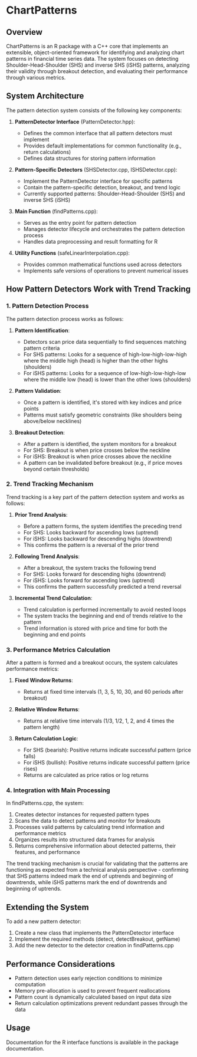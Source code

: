 # ChartPatterns

## Overview

ChartPatterns is an R package with a C++ core that implements an extensible, object-oriented framework for identifying and analyzing chart patterns in financial time series data. The system focuses on detecting Shoulder-Head-Shoulder (SHS) and inverse SHS (iSHS) patterns, analyzing their validity through breakout detection, and evaluating their performance through various metrics.

## System Architecture

The pattern detection system consists of the following key components:

1. **PatternDetector Interface** (PatternDetector.hpp):
   - Defines the common interface that all pattern detectors must implement
   - Provides default implementations for common functionality (e.g., return calculations)
   - Defines data structures for storing pattern information

2. **Pattern-Specific Detectors** (SHSDetector.cpp, ISHSDetector.cpp):
   - Implement the PatternDetector interface for specific patterns
   - Contain the pattern-specific detection, breakout, and trend logic
   - Currently supported patterns: Shoulder-Head-Shoulder (SHS) and inverse SHS (iSHS)

3. **Main Function** (findPatterns.cpp):
   - Serves as the entry point for pattern detection
   - Manages detector lifecycle and orchestrates the pattern detection process
   - Handles data preprocessing and result formatting for R

4. **Utility Functions** (safeLinearInterpolation.cpp):
   - Provides common mathematical functions used across detectors
   - Implements safe versions of operations to prevent numerical issues

## How Pattern Detectors Work with Trend Tracking

### 1. Pattern Detection Process

The pattern detection process works as follows:

1. **Pattern Identification**: 
   - Detectors scan price data sequentially to find sequences matching pattern criteria
   - For SHS patterns: Looks for a sequence of high-low-high-low-high where the middle high (head) is higher than the other highs (shoulders)
   - For iSHS patterns: Looks for a sequence of low-high-low-high-low where the middle low (head) is lower than the other lows (shoulders)

2. **Pattern Validation**:
   - Once a pattern is identified, it's stored with key indices and price points
   - Patterns must satisfy geometric constraints (like shoulders being above/below necklines)

3. **Breakout Detection**:
   - After a pattern is identified, the system monitors for a breakout
   - For SHS: Breakout is when price crosses below the neckline
   - For iSHS: Breakout is when price crosses above the neckline
   - A pattern can be invalidated before breakout (e.g., if price moves beyond certain thresholds)

### 2. Trend Tracking Mechanism

Trend tracking is a key part of the pattern detection system and works as follows:

1. **Prior Trend Analysis**:
   - Before a pattern forms, the system identifies the preceding trend
   - For SHS: Looks backward for ascending lows (uptrend)
   - For iSHS: Looks backward for descending highs (downtrend)
   - This confirms the pattern is a reversal of the prior trend

2. **Following Trend Analysis**:
   - After a breakout, the system tracks the following trend
   - For SHS: Looks forward for descending highs (downtrend)
   - For iSHS: Looks forward for ascending lows (uptrend)
   - This confirms the pattern successfully predicted a trend reversal

3. **Incremental Trend Calculation**:
   - Trend calculation is performed incrementally to avoid nested loops
   - The system tracks the beginning and end of trends relative to the pattern
   - Trend information is stored with price and time for both the beginning and end points

### 3. Performance Metrics Calculation

After a pattern is formed and a breakout occurs, the system calculates performance metrics:

1. **Fixed Window Returns**:
   - Returns at fixed time intervals (1, 3, 5, 10, 30, and 60 periods after breakout)
   
2. **Relative Window Returns**:
   - Returns at relative time intervals (1/3, 1/2, 1, 2, and 4 times the pattern length)
   
3. **Return Calculation Logic**:
   - For SHS (bearish): Positive returns indicate successful pattern (price falls)
   - For iSHS (bullish): Positive returns indicate successful pattern (price rises)
   - Returns are calculated as price ratios or log returns

### 4. Integration with Main Processing

In findPatterns.cpp, the system:

1. Creates detector instances for requested pattern types
2. Scans the data to detect patterns and monitor for breakouts
3. Processes valid patterns by calculating trend information and performance metrics
4. Organizes results into structured data frames for analysis
5. Returns comprehensive information about detected patterns, their features, and performance

The trend tracking mechanism is crucial for validating that the patterns are functioning as expected from a technical analysis perspective - confirming that SHS patterns indeed mark the end of uptrends and beginning of downtrends, while iSHS patterns mark the end of downtrends and beginning of uptrends.

## Extending the System

To add a new pattern detector:

1. Create a new class that implements the PatternDetector interface
2. Implement the required methods (detect, detectBreakout, getName)
3. Add the new detector to the detector creation in findPatterns.cpp

## Performance Considerations

- Pattern detection uses early rejection conditions to minimize computation
- Memory pre-allocation is used to prevent frequent reallocations
- Pattern count is dynamically calculated based on input data size
- Return calculation optimizations prevent redundant passes through the data

## Usage

Documentation for the R interface functions is available in the package documentation. 